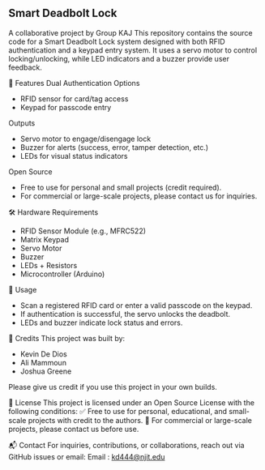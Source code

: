 Smart Deadbolt Lock
---
A collaborative project by Group KAJ
This repository contains the source code for a Smart Deadbolt Lock system designed with both RFID authentication and a keypad entry system. It uses a servo motor to control locking/unlocking, while LED indicators and a buzzer provide user feedback.

🚀 Features
Dual Authentication Options
- RFID sensor for card/tag access
- Keypad for passcode entry

Outputs
- Servo motor to engage/disengage lock
- Buzzer for alerts (success, error, tamper detection, etc.)
- LEDs for visual status indicators

Open Source
- Free to use for personal and small projects (credit required).
- For commercial or large-scale projects, please contact us for inquiries.

🛠️ Hardware Requirements
- RFID Sensor Module (e.g., MFRC522)
- Matrix Keypad
- Servo Motor 
- Buzzer
- LEDs + Resistors
- Microcontroller (Arduino)

📖 Usage
- Scan a registered RFID card or enter a valid passcode on the keypad.
- If authentication is successful, the servo unlocks the deadbolt.
- LEDs and buzzer indicate lock status and errors.

👥 Credits
This project was built by:
- Kevin De Dios
- Ali Mammoun
- Joshua Greene

Please give us credit if you use this project in your own builds.

📜 License
This project is licensed under an Open Source License with the following conditions:
✅ Free to use for personal, educational, and small-scale projects with credit to the authors.
📩 For commercial or large-scale projects, please contact us before use.

📬 Contact
For inquiries, contributions, or collaborations, reach out via GitHub issues or email:
 Email : kd444@njit.edu

